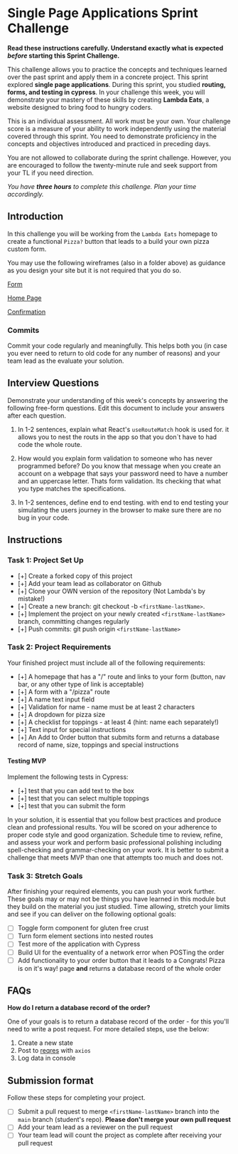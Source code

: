 # Single Page Applications Sprint Challenge

**Read these instructions carefully. Understand exactly what is expected _before_ starting this Sprint Challenge.**

This challenge allows you to practice the concepts and techniques learned over the past sprint and apply them in a concrete project. This sprint explored **single page applications**. During this sprint, you studied **routing, forms, and testing in cypress**. In your challenge this week, you will demonstrate your mastery of these skills by creating **Lambda Eats**, a website designed to bring food to hungry coders.

This is an individual assessment. All work must be your own. Your challenge score is a measure of your ability to work independently using the material covered through this sprint. You need to demonstrate proficiency in the concepts and objectives introduced and practiced in preceding days.

You are not allowed to collaborate during the sprint challenge. However, you are encouraged to follow the twenty-minute rule and seek support from your TL if you need direction.

_You have **three hours** to complete this challenge. Plan your time accordingly._

## Introduction

In this challenge you will be working from the `Lambda Eats` homepage to create a functional `Pizza?` button that leads to a build your own pizza custom form.

You may use the following wireframes (also in a folder above) as guidance as you design your site but it is not required that you do so.

[Form](https://tk-assets.lambdaschool.com/d43783ef-e6a8-4154-ba68-430e2275fddc_Form.png)

[Home Page](https://tk-assets.lambdaschool.com/ed737cf5-723e-428d-9b25-192143c8b71f_HomePage.png)

[Confirmation](https://tk-assets.lambdaschool.com/a0f43a34-9fab-4d2b-89f7-e23b22d32964_Pizza.gif)

### Commits

Commit your code regularly and meaningfully. This helps both you (in case you ever need to return to old code for any number of reasons) and your team lead as the evaluate your solution.

## Interview Questions

Demonstrate your understanding of this week's concepts by answering the following free-form questions. Edit this document to include your answers after each question.

1. In 1-2 sentences, explain what React's `useRouteMatch` hook is used for.
    it allows you to nest the routs in the app so that you don´t have to had code the whole route. 

2. How would you explain form validation to someone who has never programmed before?
    Do you know that message when you create an account on a webpage that says your password need to have a number and an uppercase letter.  Thats form validation.  Its checking that what you type matches the specifications.

3. In 1-2 sentences, define end to end testing.
    with end to end testing your simulating the users journey in the browser to make sure there are no bug in your code.

## Instructions

### Task 1: Project Set Up

- [+] Create a forked copy of this project
- [+] Add your team lead as collaborator on Github
- [+] Clone your OWN version of the repository (Not Lambda's by mistake!)
- [+] Create a new branch: git checkout -b `<firstName-lastName>`.
- [+] Implement the project on your newly created `<firstName-lastName>` branch, committing changes regularly
- [+] Push commits: git push origin `<firstName-lastName>`

### Task 2: Project Requirements

Your finished project must include all of the following requirements:

- [+] A homepage that has a "/" route and links to your form (button, nav bar, or any other type of link is acceptable)
- [+] A form with a "/pizza" route
- [+] A name text input field
- [+] Validation for name - name must be at least 2 characters
- [+] A dropdown for pizza size
- [+] A checklist for toppings - at least 4 (hint: name each separately!)
- [+] Text input for special instructions
- [+] An Add to Order button that submits form and returns a database record of name, size, toppings and special instructions

#### Testing MVP

Implement the following tests in Cypress:

- [+] test that you can add text to the box
- [+] test that you can select multiple toppings
- [+] test that you can submit the form

In your solution, it is essential that you follow best practices and produce clean and professional results. You will be scored on your adherence to proper code style and good organization. Schedule time to review, refine, and assess your work and perform basic professional polishing including spell-checking and grammar-checking on your work. It is better to submit a challenge that meets MVP than one that attempts too much and does not.

### Task 3: Stretch Goals

After finishing your required elements, you can push your work further. These goals may or may not be things you have learned in this module but they build on the material you just studied. Time allowing, stretch your limits and see if you can deliver on the following optional goals:

- [ ] Toggle form component for gluten free crust
- [ ] Turn form element sections into nested routes
- [ ] Test more of the application with Cypress
- [ ] Build UI for the eventuality of a network error when POSTing the order
- [ ] Add functionality to your order button that it leads to a Congrats! Pizza is on it's way! page **and** returns a database record of the whole order

## FAQs

**How do I return a database record of the order?**

One of your goals is to return a database record of the order - for this you'll need to write a post request. For more detailed steps, use the below:

1. Create a new state
2. Post to [reqres](https://reqres.in/) with `axios`
3. Log data in console

## Submission format

Follow these steps for completing your project.

- [ ] Submit a pull request to merge `<firstName-lastName>` branch into the `main` branch (student's repo). **Please don't merge your own pull request**
- [ ] Add your team lead as a reviewer on the pull request
- [ ] Your team lead will count the project as complete after receiving your pull request
